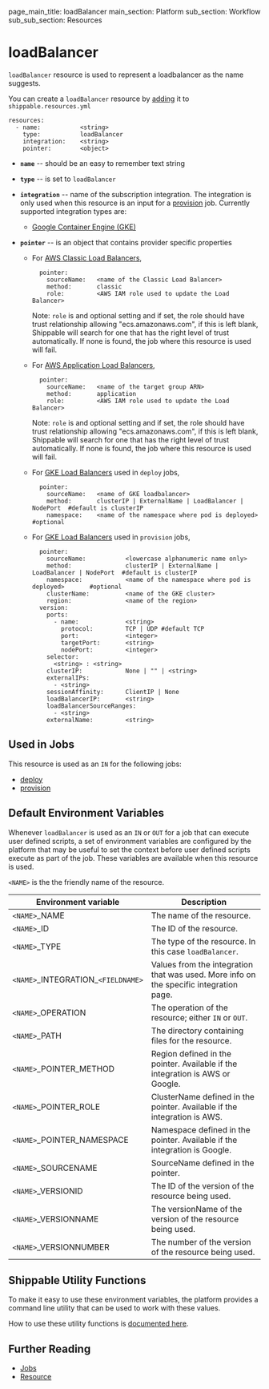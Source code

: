 page_main_title: loadBalancer
main_section: Platform
sub_section: Workflow
sub_sub_section: Resources

# loadBalancer
`loadBalancer` resource is used to represent a loadbalancer as the name suggests.

You can create a `loadBalancer` resource by [adding](/platform/tutorial/workflow/howto-crud-resource#adding) it to `shippable.resources.yml`

```
resources:
  - name:           <string>
    type:           loadBalancer
    integration:    <string>
    pointer:        <object>
```

* **`name`** -- should be an easy to remember text string

* **`type`** -- is set to `loadBalancer`

* **`integration`** -- name of the subscription integration. The integration is only used when this resource is an input for a [provision](/platform/workflow/job/provision) job. Currently supported integration types are:
	* [Google Container Engine (GKE)](/platform/integration/gke)

* **`pointer`** -- is an object that contains provider specific properties
	* For [AWS Classic Load Balancers](https://aws.amazon.com/elasticloadbalancing/classicloadbalancer/),

	        pointer:
	          sourceName:   <name of the Classic Load Balancer>
	          method:       classic
	          role:         <AWS IAM role used to update the Load Balancer>

	    Note: `role` is and optional setting and if set, the role should have trust relationship allowing "ecs.amazonaws.com", if this is left blank, Shippable will search for one that has the right level of trust automatically. If none is found, the job where this resource is used will fail.

	* For [AWS Application Load Balancers](https://aws.amazon.com/elasticloadbalancing/applicationloadbalancer/),

	        pointer:
	          sourceName:   <name of the target group ARN>
	          method:       application
	          role:         <AWS IAM role used to update the Load Balancer>

	    Note: `role` is and optional setting and if set, the role should have trust relationship allowing "ecs.amazonaws.com", if this is left blank, Shippable will search for one that has the right level of trust automatically. If none is found, the job where this resource is used will fail.

	* For [GKE Load Balancers](https://kubernetes.io/docs/user-guide/services/) used in `deploy` jobs,

	        pointer:
	          sourceName:   <name of GKE loadbalancer>
	          method:       clusterIP | ExternalName | LoadBalancer | NodePort  #default is clusterIP
	          namespace:    <name of the namespace where pod is deployed>       #optional

	* For [GKE Load Balancers](https://kubernetes.io/docs/user-guide/services/) used in `provision` jobs,

	        pointer:
	          sourceName:           <lowercase alphanumeric name only>
	          method:               clusterIP | ExternalName | LoadBalancer | NodePort  #default is clusterIP
	          namespace:            <name of the namespace where pod is deployed>       #optional
	          clusterName:          <name of the GKE cluster>
	          region:               <name of the region>
	        version:
	          ports:
	            - name:             <string>
	              protocol:         TCP | UDP #default TCP
	              port:             <integer>
	              targetPort:       <string>
	              nodePort:         <integer>
	          selector:
	            <string> : <string>
	          clusterIP:            None | "" | <string>
	          externalIPs:
	            - <string>
	          sessionAffinity:      ClientIP | None
	          loadBalancerIP:       <string>
	          loadBalancerSourceRanges:
	            - <string>
	          externalName:         <string>

## Used in Jobs
This resource is used as an `IN` for the following jobs:

* [deploy](/platform/workflow/job/deploy/)
* [provision](/platform/workflow/job/provision/)

## Default Environment Variables
Whenever `loadBalancer` is used as an `IN` or `OUT` for a job that can execute user defined scripts, a set of environment variables are configured by the platform that may be useful to set the context before user defined scripts execute as part of the job. These variables are available when this resource is used.

`<NAME>` is the the friendly name of the resource.


| Environment variable						| Description                         |
| ------------- 								|------------------------------------ |
| `<NAME>`\_NAME 							| The name of the resource. |
| `<NAME>`\_ID 								| The ID of the resource. |
| `<NAME>`\_TYPE 							| The type of the resource. In this case `loadBalancer`. |
| `<NAME>`\_INTEGRATION\_`<FIELDNAME>`	| Values from the integration that was used. More info on the specific integration page. |
| `<NAME>`\_OPERATION 						| The operation of the resource; either `IN` or `OUT`. |
| `<NAME>`\_PATH 							| The directory containing files for the resource. |
| `<NAME>`\_POINTER\_METHOD 				| Region defined in the pointer. Available if the integration is AWS or Google. |
| `<NAME>`\_POINTER\_ROLE 					| ClusterName defined in the pointer. Available if the integration is AWS. |
| `<NAME>`\_POINTER\_NAMESPACE 			| Namespace defined in the pointer. Available if the integration is Google. |
| `<NAME>`\_SOURCENAME    					| SourceName defined in the pointer. |
| `<NAME>`\_VERSIONID    					| The ID of the version of the resource being used. |
| `<NAME>`\_VERSIONNAME						| The versionName of the version of the resource being used. |
| `<NAME>`\_VERSIONNUMBER 					| The number of the version of the resource being used. |

## Shippable Utility Functions
To make it easy to use these environment variables, the platform provides a command line utility that can be used to work with these values.

How to use these utility functions is [documented here](/platform/tutorial/workflow/howto-use-shipctl).

## Further Reading
* [Jobs](/platform/workflow/job/overview)
* [Resource](/platform/workflow/resource/overview)
